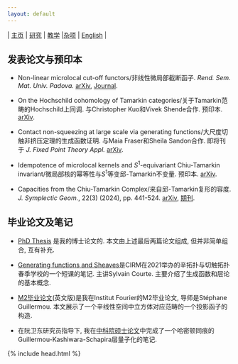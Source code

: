 ```yaml
---
layout: default
---
```



| [主页](index-ch.md)  | [研究](research-ch.md)    | [教学](teaching-ch.md)         |[杂项](miscellaneous-ch.md) | [English](research-en.md) |



## 发表论文与预印本

- Non-linear microlocal cut-off functors/非线性微局部截断函子. _Rend. Sem. Mat. Univ. Padova._ [arXiv](https://arxiv.org/abs/2406.02725), [Journal](https://ems.press/journals/rsmup/articles/14298493).

- On the Hochschild cohomology of Tamarkin categories/关于Tamarkin范畴的Hochschild上同调. 与Christopher Kuo和Vivek Shende合作. 预印本. [arXiv](https://arxiv.org/abs/2312.11447). 
   
- Contact non-squeezing at large scale via generating functions/大尺度切触非挤压定理的生成函数证明. 与Maia Fraser和Sheila Sandon合作. 即将刊于 _J. Fixed Point Theory Appl._ [arXiv](https://arxiv.org/abs/2310.11993).
  
- Idempotence of microlocal kernels and $S^1$-equivariant Chiu-Tamarkin invariant/微局部核的幂等性与$S^1$等变邱-Tamarkin不变量. 预印本. [arXiv](https://arxiv.org/abs/2306.12316).

- Capacities from the Chiu-Tamarkin Complex/来自邱-Tamarkin复形的容度. _J. Symplectic Geom._, 22(3) (2024), pp. 441-524. [arXiv](https://arxiv.org/abs/2103.05143), [期刊](https://link.intlpress.com/JDetail/1841106763640782850).


  
## 毕业论文及笔记

- [PhD Thesis](Files/PhD_Thesis.pdf) 是我的博士论文的. 本文由上述最后两篇论文组成, 但并非简单组合, 互有补充.

- [Generating functions and Sheaves](Files/GF-Sheaves.pdf)是CIRM在2021举办的辛拓扑与切触拓扑春季学校的一个短课的笔记. 主讲Sylvain Courte. 主要介绍了生成函数和层论的基本概念.

- [M2毕业论文](Files/M2_thesis.pdf)(英文版)是我在Institut Fourier的M2毕业论文, 导师是Stéphane Guillermou. 本文展示了一个辛线性空间中立方体对应范畴的一个投影函子的构造.

- 在阮卫东研究员指导下, 我在[中科院硕士论文](Files/CAS_Thesis.pdf)中完成了一个哈密顿同痕的Guillermou-Kashiwara-Schapira层量子化的笔记.

{% include head.html %}
